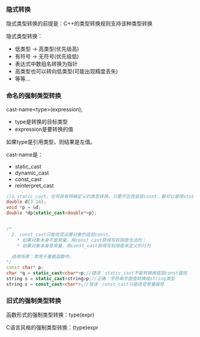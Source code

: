 ### 隐式转换
隐式类型转换的前提是：C++的类型转换规则支持该种类型转换

隐式类型转换：
  - 低类型 -> 高类型(优先级高)
  - 有符号 -> 无符号(优先级低)
  - 表达式中数组名转换为指针
  - 高类型也可以转向低类型(可能出现精度丢失)
  - 等等...

### 命名的强制类型转换
cast-name\<type>(expression);
  - type是转换的目标类型
  - expression是要转换的值

如果type是引用类型，则结果是左值。

cast-name是：
  - static_cast
  - dynamic_cast
  - const_cast<!--结合chap6的const_cast和函数重载理解-->
  - reinterpret_cast

``` cpp
//1.static_cast，任何具有明确定义的类型转换，只要不包含底层cosnt，都可以使用static_cast。
double d{3.14};
void *p = &d;
double *dp{static_cast<double*>p};


/*
  2. const_cast只能改变运算对象的底层const。
    * 如果对象本身不是常量，用const_cast获得写权限是合法的；
    * 如果对象本身是常量，用const_cast获得写权限是未定义的行为

  适用场景：常用于重载函数中。
*/
const char* p;
char *q = static_cast<char*>p;//错误：static_cast不能转换掉底层const属性
string s = static_cast<string>p;//正确：字符串字面值转换成string类型
string s = const_cast<char*>;//错误：const_cast只能改变常量属性
```

### 旧式的强制类型转换
函数形式的强制类型转换：type(expr)

C语言风格的强制类型转换：(type)expr
